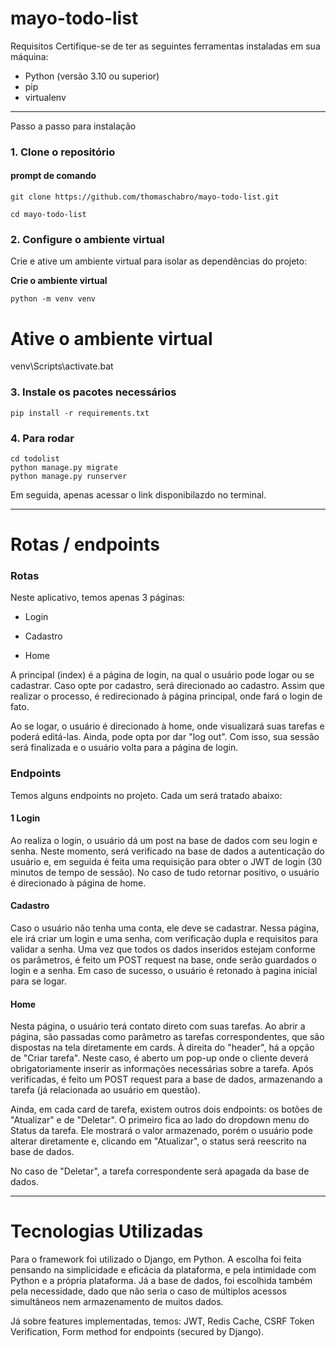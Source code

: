 # mayo-todo-list

Requisitos
Certifique-se de ter as seguintes ferramentas instaladas em sua máquina:

- Python (versão 3.10 ou superior)
- pip 
- virtualenv 

---

Passo a passo para instalação

### 1. Clone o repositório

#### prompt de comando
~~~
git clone https://github.com/thomaschabro/mayo-todo-list.git

cd mayo-todo-list
~~~~
### 2. Configure o ambiente virtual

Crie e ative um ambiente virtual para isolar as dependências do projeto:

**Crie o ambiente virtual**  
~~~
python -m venv venv  
~~~

# Ative o ambiente virtual  
venv\Scripts\activate.bat

### 3. Instale os pacotes necessários

~~~
pip install -r requirements.txt
~~~

### 4. Para rodar

~~~
cd todolist
python manage.py migrate
python manage.py runserver
~~~

Em seguida, apenas acessar o link disponibilazdo no terminal.

---

# Rotas / endpoints

### Rotas

Neste aplicativo, temos apenas 3 páginas:

- Login

- Cadastro

- Home

A principal (index) é a página de login, na qual o usuário pode logar ou se cadastrar. Caso opte por cadastro, será direcionado ao cadastro. Assim que realizar o processo, é redirecionado à página principal, onde fará o login de fato.

Ao se logar, o usuário é direcionado à home, onde visualizará suas tarefas e poderá editá-las. Ainda, pode opta por dar "log out". Com isso, sua sessão será finalizada e o usuário volta para a página de login.

### Endpoints

Temos alguns endpoints no projeto. Cada um será tratado abaixo:

#### 1 Login

Ao realiza o login, o usuário dá um post na base de dados com seu login e senha. Neste momento, será verificado na base de dados a autenticação do usuário e, em seguida é feita uma requisição para obter o JWT de login (30 minutos de tempo de sessão). No caso de tudo retornar positivo, o usuário é direcionado à página de home.

#### Cadastro

Caso o usuário não tenha uma conta, ele deve se cadastrar. Nessa página, ele irá criar um login e uma senha, com verificação dupla e requisitos para validar a senha. Uma vez que todos os dados inseridos estejam conforme os parâmetros, é feito um POST request na base, onde serão guardados o login e a senha. Em caso de sucesso, o usuário é retonado à pagina inicial para se logar.

#### Home

Nesta página, o usuário terá contato direto com suas tarefas. Ao abrir a página, são passadas como parâmetro as tarefas correspondentes, que são dispostas na tela diretamente em cards. À direita do "header", há a opção de "Criar tarefa". Neste caso, é aberto um pop-up onde o cliente deverá obrigatoriamente inserir as informações necessárias sobre a tarefa. Após verificadas, é feito um POST request para a base de dados, armazenando a tarefa (já relacionada ao usuário em questão). 

Ainda, em cada card de tarefa, existem outros dois endpoints: os botões de "Atualizar" e de "Deletar". O primeiro fica ao lado do dropdown menu do Status da tarefa. Ele mostrará o valor armazenado, porém o usuário pode alterar diretamente e, clicando em "Atualizar", o status será reescrito na base de dados.

No caso de "Deletar", a tarefa correspondente será apagada da base de dados. 

--- 

# Tecnologias Utilizadas

Para o framework foi utilizado o Django, em Python. A escolha foi feita pensando na simplicidade e eficácia da plataforma, e pela intimidade com Python e a própria plataforma. Já a base de dados, foi escolhida também pela necessidade, dado que não seria o caso de múltiplos acessos simultâneos nem armazenamento de muitos dados. 

Já sobre features implementadas, temos: JWT, Redis Cache, CSRF Token Verification, Form method for endpoints (secured by Django).





